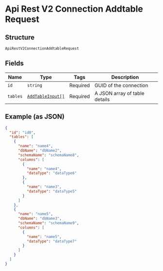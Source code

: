 
# Api Rest V2 Connection Addtable Request

## Structure

`ApiRestV2ConnectionAddtableRequest`

## Fields

| Name | Type | Tags | Description |
|  --- | --- | --- | --- |
| `id` | `string` | Required | GUID of the connection |
| `tables` | [`AddTableInput[]`](/doc/models/add-table-input.md) | Required | A JSON array of table details |

## Example (as JSON)

```json
{
  "id": "id0",
  "tables": [
    {
      "name": "name4",
      "dbName": "dbName2",
      "schemaName": "schemaName8",
      "columns": [
        {
          "name": "name4",
          "dataType": "dataType6"
        },
        {
          "name": "name3",
          "dataType": "dataType5"
        }
      ]
    },
    {
      "name": "name5",
      "dbName": "dbName3",
      "schemaName": "schemaName9",
      "columns": [
        {
          "name": "name5",
          "dataType": "dataType7"
        }
      ]
    }
  ]
}
```

